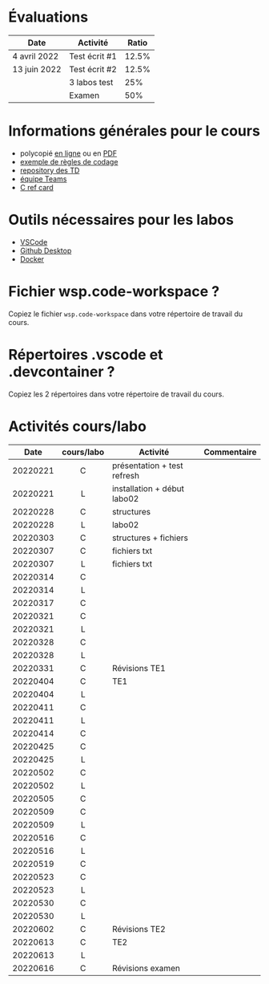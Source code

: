 # Évaluations

| Date | Activité | Ratio |
|---|---|---|
| 4 avril 2022 | Test écrit #1 | 12.5% |
| 13 juin 2022 | Test écrit #2 | 12.5% |
|   | 3 labos test | 25% |
|   | Examen | 50% |

# Informations générales pour le cours

- polycopié [en ligne](https://heig-tin-info.github.io/handout/) ou en [PDF](https://github.com/heig-tin-info/handout/releases/download/v0.2.7/handout.pdf)
- [exemple de règles de codage](https://google.github.io/styleguide/cppguide.html)
- [repository des TD](https://github.com/Info2-TIN-B-2021-2022/TD)
- [équipe Teams]()
- [C ref card](https://github.com/heig-tin-info/refcard)

# Outils nécessaires pour les labos

- [VSCode](https://code.visualstudio.com/download)
- [Github Desktop](https://desktop.github.com/)
- [Docker](https://www.docker.com/products/docker-desktop)

# Fichier wsp.code-workspace ?

Copiez le fichier `wsp.code-workspace` dans votre répertoire de travail du cours.

# Répertoires .vscode et .devcontainer ?

Copiez les 2 répertoires dans votre répertoire de travail du cours.

# Activités cours/labo
| Date | cours/labo | Activité | Commentaire |
|---|:---:|---|---|
| 20220221 | C | présentation + test refresh| |
| 20220221 | L | installation + début labo02| |
| 20220228 | C | structures| |
| 20220228 | L | labo02| |
| 20220303 | C | structures + fichiers| |
| 20220307 | C | fichiers txt| |
| 20220307 | L | fichiers txt| |
| 20220314 | C | | |
| 20220314 | L | | |
| 20220317 | C | | |
| 20220321 | C | | |
| 20220321 | L | | |
| 20220328 | C | | |
| 20220328 | L | | |
| 20220331 | C | Révisions TE1 | |
| 20220404 | C | TE1 | |
| 20220404 | L | | |
| 20220411 | C | | |
| 20220411 | L | | |
| 20220414 | C | | |
| 20220425 | C | | |
| 20220425 | L | | |
| 20220502 | C | | |
| 20220502 | L | | |
| 20220505 | C | | |
| 20220509 | C | | |
| 20220509 | L | | |
| 20220516 | C | | |
| 20220516 | L | | |
| 20220519 | C | | |
| 20220523 | C | | |
| 20220523 | L | | |
| 20220530 | C |  | |
| 20220530 | L | | |
| 20220602 | C | Révisions TE2| |
| 20220613 | C | TE2| |
| 20220613 | L | | |
| 20220616 | C | Révisions examen| |
